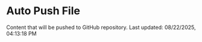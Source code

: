 # Auto Push File

Content that will be pushed to GitHub repository.
Last updated: 08/22/2025, 04:13:18 PM
